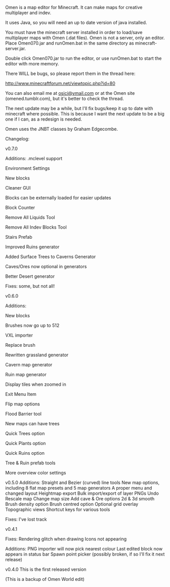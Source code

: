 Omen is a map editor for Minecraft. It can make maps for creative multiplayer and indev.

It uses Java, so you will need an up to date version of java installed.


You must have the minecraft server installed in order to load/save multiplayer maps with Omen (.dat files). Omen is not a server, only an editor.
Place Omen070.jar and runOmen.bat in the same directory as minecraft-server.jar.

Double click Omen070.jar to run the editor, or use runOmen.bat to start the editor with more memory.


There WILL be bugs, so please report them in the thread here:

http://www.minecraftforum.net/viewtopic.php?id=80

You can also email me at osici@ymail.com or at the Omen site (omened.tumblr.com), but it's better to check the thread.

The next update may be a while, but I'll fix bugs/keep it up to date with minecraft where possible. This is because I want the next update to be a big one if I can, as a redesign is needed.

Omen uses the JNBT classes by Graham Edgecombe. 


Changelog:

v0.7.0



Additions:
.mclevel support

Environment Settings

New blocks

Cleaner GUI

Blocks can be externally loaded for easier updates

Block Counter

Remove All Liquids Tool

Remove All Indev Blocks Tool

Stairs Prefab

Improved Ruins generator

Added Surface Trees to Caverns Generator

Caves/Ores now optional in generators

Better Desert generator



Fixes: some, but not all!



v0.6.0

 Additions:

New blocks

Brushes now go up to 512

VXL importer

Replace brush

Rewritten grassland generator

Cavern map generator

Ruin map generator

Display tiles when zoomed in

Exit Menu Item

Flip map options

Flood Barrier tool

New maps can have trees

Quick Trees option

Quick Plants option

Quick Ruins option

Tree & Ruin prefab tools

More overview color settings


v0.5.0
Additions:
Straight and Bezier (curved) line tools
New map options, including 8 flat map presets and 5 map generators
A proper menu and changed layout
Heightmap export
Bulk import/export of layer PNGs
Undo
Rescale map 
Change map size
Add cave & Ore options
2d & 3d smooth
Brush density option
Brush centred option
Optional grid overlay
Topographic views
Shortcut keys for various tools

Fixes:
I've lost track

v0.4.1

Fixes:
Rendering glitch when drawing
Icons not appearing

Additions:
PNG importer will now pick nearest colour
Last edited block now appears in status bar
Spawn point picker (possibly broken, if so I'll fix it next release)

v0.4.0
This is the first released version

(This is a backup of Omen World edit)
